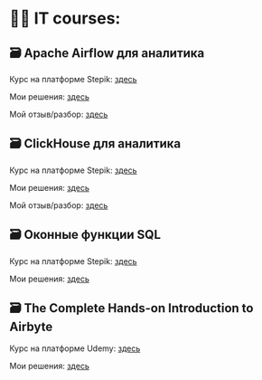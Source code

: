 # 👩‍💻 IT courses:

## 🗃️ Apache Airflow для аналитика

Курс на платформе Stepik: [здесь](https://stepik.org/course/99527/syllabus)

Мои решения: [здесь](https://github.com/Malakhova-Natalya/IT_courses/tree/main/Apache%20Airflow%20для%20аналитика)

Мой отзыв/разбор: [здесь](https://github.com/Malakhova-Natalya/IT_courses/blob/main/Apache%20Airflow%20для%20аналитика/final_opinion.md)

## 🗃️ ClickHouse для аналитика

Курс на платформе Stepik: [здесь](https://stepik.org/course/100210/syllabus)

Мои решения: [здесь](https://github.com/Malakhova-Natalya/IT_courses/tree/main/ClickHouse%20для%20аналитика)

Мой отзыв/разбор: [здесь](https://github.com/Malakhova-Natalya/IT_courses/blob/main/ClickHouse%20для%20аналитика/final_opinion.md)

## 🗃️ Оконные функции SQL

Курс на платформе Stepik: [здесь](https://stepik.org/course/95367/syllabus)


Мои решения: [здесь](https://github.com/Malakhova-Natalya/IT_courses/tree/main/Оконные%20функции%20SQL)

## 🗃️ The Complete Hands-on Introduction to Airbyte

Курс на платформе Udemy: [здесь](https://www.udemy.com/course/the-complete-hands-on-introduction-to-airbyte/)


Мои решения: [здесь]()
